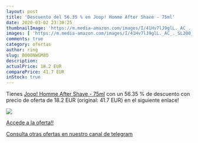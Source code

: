 ```yaml
---
layout: post
title: 'Descuento del 56.35 % en Joop! Homme After Shave - 75ml'
date: 2020-03-02 23:30:25
thumbnailImage: 'https://m.media-amazon.com/images/I/41Hv7lJ9glL._AC_._SL200_.jpg'
images: [ 'https://m.media-amazon.com/images/I/41Hv7lJ9glL._AC_._SL200_.jpg' ]
comments: true
category: ofertas
author: ring
slug: B000NWGM8O
description:
actualPrice: 18.2 EUR
comparePrice: 41.7 EUR
inStock: true
---
```


Tienes [Joop! Homme After Shave - 75ml](https://www.amazon.com/dp/B000NWGM8O/?tag=redken08-20) con un 56.35 % de descuento con precio de oferta de 18.2 EUR (original: 41.7 EUR) en el siguiente enlace!

[![](https://m.media-amazon.com/images/I/41Hv7lJ9glL._AC_._SL200_.jpg)](https://www.amazon.com/dp/B000NWGM8O/?tag=redken08-20)

[Accede a la oferta!!](https://www.amazon.com/dp/B000NWGM8O/?tag=redken08-20)

[Consulta otras ofertas en nuestro canal de telegram](https://t.me/s/ofertas25)
